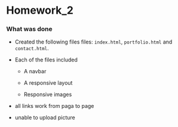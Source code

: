 # Homework_2




### What was done
* Created the following files files: `index.html`, `portfolio.html` and `contact.html`.

* Each of the files included

   * A navbar

   * A responsive layout

   * Responsive images
* all links work from paga to page
* unable to upload picture
